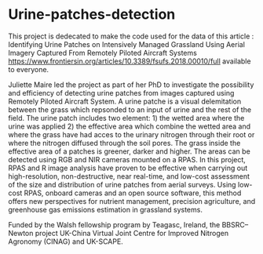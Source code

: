 # Urine-patches-detection
This project is dedecated to make the code used for the data of this article : Identifying Urine Patches on Intensively Managed Grassland Using Aerial Imagery Captured From Remotely Piloted Aircraft Systems https://www.frontiersin.org/articles/10.3389/fsufs.2018.00010/full available to everyone.

Juliette Maire led the project as part of her PhD to investigate the possibility and efficiency of detecting urine patches from images captured using Remotely Piloted Aircraft System. A urine patche is a visual delemitation between the grass which repsonded to an input of urine and the rest of the field. The urine patch includes two element: 1) the wetted area where the urine was applied 2) the effective area which combine the wetted area and where the grass have had acces to the urinary nitrogen through their root or where the nitrogen diffused through the soil pores. The grass inside the effective area of a patches is greener, darker and higher. The areas can be detected using RGB and NIR cameras mounted on a RPAS. In this project, RPAS and R image analysis have proven to be effective when carrying out high-resolution, non-destructive, near real-time, and low-cost assessment of the size and distribution of urine patches from aerial surveys. Using low-cost RPAS, onboard cameras and an open source software, this method offers new perspectives for nutrient management, precision agriculture, and greenhouse gas emissions estimation in grassland systems.

Funded by the Walsh fellowship program by Teagasc, Ireland, the BBSRC–Newton project UK-China Virtual Joint Centre for Improved Nitrogen Agronomy (CINAG) and UK-SCAPE.
